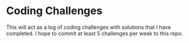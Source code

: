 # Coding Challenges

This will act as a log of coding challenges with solutions that I have completed. I hope to commit at least 5 challenges per week to this repo.